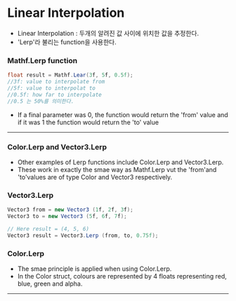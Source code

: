 Linear Interpolation
=====================
- Linear Interpolation : 두개의 알려진 값 사이에 위치한 값을 추정한다.
- 'Lerp'라 불리는 function을 사용한다.

### Mathf.Lerp function
```c#
float result = Mathf.Lear(3f, 5f, 0.5f);
//3f: value to interpolate from
//5f: value to interpolat to
//0.5f: how far to interpolate
//0.5 는 50%를 의미한다.
```
- If a final parameter was 0, the function would return the 'from' value and if it was 1 the function would return the 'to' value

***
### Color.Lerp and Vector3.Lerp

- Other examples of Lerp functions include Color.Lerp and Vector3.Lerp.
- These work in exactly the smae way as Mathf.Lerp vut the 'from'and 'to'values are of type Color and Vector3 respectively.

### Vector3.Lerp
```c#
Vector3 from = new Vector3 (1f, 2f, 3f);
Vector3 to = new Vector3 (5f, 6f, 7f);

// Here result = (4, 5, 6)
Vector3 result = Vector3.Lerp (from, to, 0.75f);
```
### Color.Lerp
- The smae principle is applied when using Color.Lerp.
- In the Color struct, colours are represented by 4 floats representing red, blue, green and alpha.

***
